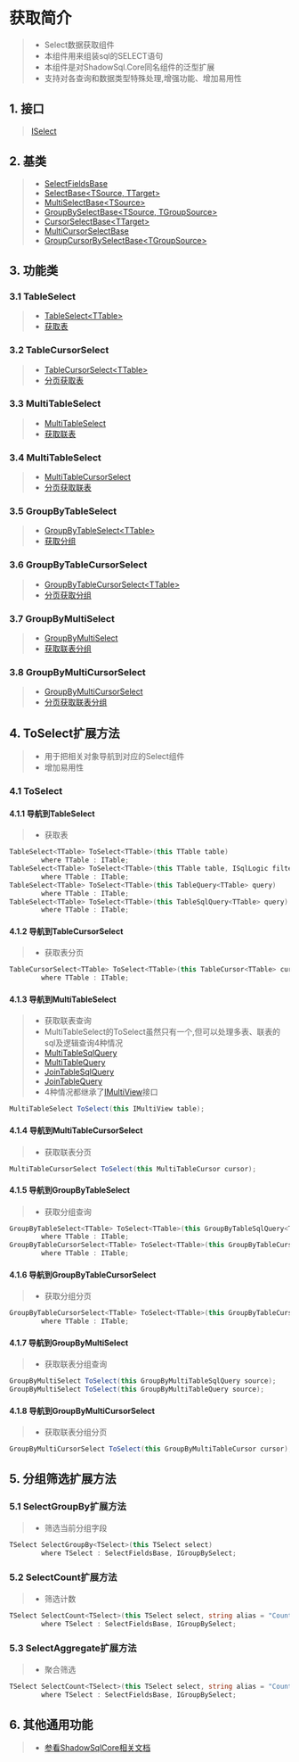 # 获取简介
>* Select数据获取组件
>* 本组件用来组装sql的SELECT语句
>* 本组件是对ShadowSql.Core同名组件的泛型扩展
>* 支持对各查询和数据类型特殊处理,增强功能、增加易用性

## 1. 接口
>[ISelect](xref:ShadowSql.Select.ISelect)

## 2. 基类
>* [SelectFieldsBase](xref:ShadowSql.SelectFields.SelectFieldsBase)
>* [SelectBase\<TSource, TTarget\>](xref:ShadowSql.Select.SelectBase%602)
>* [MultiSelectBase\<TSource\>](xref:ShadowSql.Select.MultiSelectBase%601)
>* [GroupBySelectBase\<TSource, TGroupSource\>](xref:ShadowSql.Select.GroupBySelectBase%602)
>* [CursorSelectBase\<TTarget\>](xref:ShadowSql.CursorSelect.CursorSelectBase%601)
>* [MultiCursorSelectBase](xref:ShadowSql.CursorSelect.MultiCursorSelectBase)
>* [GroupCursorBySelectBase\<TGroupSource\>](xref:ShadowSql.CursorSelect.GroupCursorBySelectBase%601)

## 3. 功能类
### 3.1 TableSelect
>* [TableSelect\<TTable\>](xref:ShadowSql.Select.TableSelect%601)
>* [获取表](./table.md)

### 3.2 TableCursorSelect
>* [TableCursorSelect\<TTable\>](xref:ShadowSql.CursorSelect.TableCursorSelect%601)
>* [分页获取表](./tablecursor.md)

### 3.3 MultiTableSelect
>* [MultiTableSelect](xref:ShadowSql.Select.MultiTableSelect)
>* [获取联表](./join.md)

### 3.4 MultiTableSelect
>* [MultiTableCursorSelect](xref:ShadowSql.CursorSelect.MultiTableCursorSelect)
>* [分页获取联表](./joincursor.md)

### 3.5 GroupByTableSelect
>* [GroupByTableSelect\<TTable\>](xref:ShadowSql.Select.GroupByTableSelect%601)
>* [获取分组](./groupby.md)

### 3.6 GroupByTableCursorSelect
>* [GroupByTableCursorSelect\<TTable\>](xref:ShadowSql.CursorSelect.GroupByTableCursorSelect%601)
>* [分页获取分组](./groupbycursor.md)

### 3.7 GroupByMultiSelect
>* [GroupByMultiSelect](/api/ShadowSql.Select.GroupByMultiSelect)
>* [获取联表分组](./groupbyjoin.md)

### 3.8 GroupByMultiCursorSelect
>* [GroupByMultiCursorSelect](xref:ShadowSql.CursorSelect.GroupByMultiCursorSelect)
>* [分页获取联表分组](./groupbyjoincursor.md)

## 4. ToSelect扩展方法
>* 用于把相关对象导航到对应的Select组件
>* 增加易用性
### 4.1 ToSelect
#### 4.1.1 导航到TableSelect
>* 获取表
```csharp
TableSelect<TTable> ToSelect<TTable>(this TTable table)
        where TTable : ITable;
TableSelect<TTable> ToSelect<TTable>(this TTable table, ISqlLogic filter)
        where TTable : ITable;
TableSelect<TTable> ToSelect<TTable>(this TableQuery<TTable> query)
        where TTable : ITable;
TableSelect<TTable> ToSelect<TTable>(this TableSqlQuery<TTable> query)
        where TTable : ITable;
```

#### 4.1.2 导航到TableCursorSelect
>* 获取表分页
```csharp
TableCursorSelect<TTable> ToSelect<TTable>(this TableCursor<TTable> cursor)
        where TTable : ITable;
```

#### 4.1.3 导航到MultiTableSelect
>* 获取联表查询
>* MultiTableSelect的ToSelect虽然只有一个,但可以处理多表、联表的sql及逻辑查询4种情况
>* [MultiTableSqlQuery](xref:ShadowSql.Join.MultiTableSqlQuery)
>* [MultiTableQuery](xref:ShadowSql.Join.MultiTableQuery)
>* [JoinTableSqlQuery](xref:ShadowSql.Join.JoinTableSqlQuery)
>* [JoinTableQuery](xref:ShadowSql.Join.JoinTableQuery)
>* 4种情况都继承了[IMultiView](xref:ShadowSql.Identifiers.IMultiView)接口
```csharp
MultiTableSelect ToSelect(this IMultiView table);
```

#### 4.1.4 导航到MultiTableCursorSelect
>* 获取联表分页
```csharp
MultiTableCursorSelect ToSelect(this MultiTableCursor cursor);
```

#### 4.1.5 导航到GroupByTableSelect
>* 获取分组查询
```csharp
GroupByTableSelect<TTable> ToSelect<TTable>(this GroupByTableSqlQuery<TTable> source)
        where TTable : ITable;
GroupByTableCursorSelect<TTable> ToSelect<TTable>(this GroupByTableCursor<TTable> cursor)
        where TTable : ITable;
```

#### 4.1.6 导航到GroupByTableCursorSelect
>* 获取分组分页
```csharp
GroupByTableCursorSelect<TTable> ToSelect<TTable>(this GroupByTableCursor<TTable> cursor)
        where TTable : ITable;
```

#### 4.1.7 导航到GroupByMultiSelect
>* 获取联表分组查询
```csharp
GroupByMultiSelect ToSelect(this GroupByMultiTableSqlQuery source);
GroupByMultiSelect ToSelect(this GroupByMultiTableQuery source);
```
#### 4.1.8 导航到GroupByMultiCursorSelect
>* 获取联表分组分页
```csharp
GroupByMultiCursorSelect ToSelect(this GroupByMultiTableCursor cursor);
```

## 5. 分组筛选扩展方法
### 5.1 SelectGroupBy扩展方法
>* 筛选当前分组字段
```csharp
TSelect SelectGroupBy<TSelect>(this TSelect select)
        where TSelect : SelectFieldsBase, IGroupBySelect;
```

### 5.2 SelectCount扩展方法
>* 筛选计数
```csharp
TSelect SelectCount<TSelect>(this TSelect select, string alias = "Count")
        where TSelect : SelectFieldsBase, IGroupBySelect;
```

### 5.3 SelectAggregate扩展方法
>* 聚合筛选
```csharp
TSelect SelectCount<TSelect>(this TSelect select, string alias = "Count")
        where TSelect : SelectFieldsBase, IGroupBySelect;
```

## 6. 其他通用功能
>* [参看ShadowSqlCore相关文档](../../shadowcore/select/index.md)
